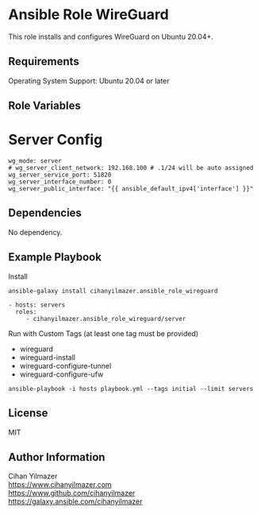 Ansible Role WireGuard
=========

This role installs and configures WireGuard on Ubuntu 20.04+.

Requirements
------------

Operating System Support: Ubuntu 20.04 or later

Role Variables
--------------

# Server Config
```
wg_mode: server
# wg_server_client_network: 192.168.100 # .1/24 will be auto assigned
wg_server_service_port: 51820
wg_server_interface_number: 0
wg_server_public_interface: "{{ ansible_default_ipv4['interface'] }}"
```

Dependencies
------------

No dependency.

Example Playbook
----------------

Install
```
ansible-galaxy install cihanyilmazer.ansible_role_wireguard
```

    - hosts: servers
      roles:
         - cihanyilmazer.ansible_role_wireguard/server

Run with Custom Tags (at least one tag must be provided)
- wireguard
- wireguard-install
- wireguard-configure-tunnel
- wireguard-configure-ufw

```
ansible-playbook -i hosts playbook.yml --tags initial --limit servers
```

License
-------

MIT

Author Information
------------------

Cihan Yilmazer<br />
https://www.cihanyilmazer.com<br />
https://www.github.com/cihanyilmazer<br />
https://galaxy.ansible.com/cihanyilmazer<br />